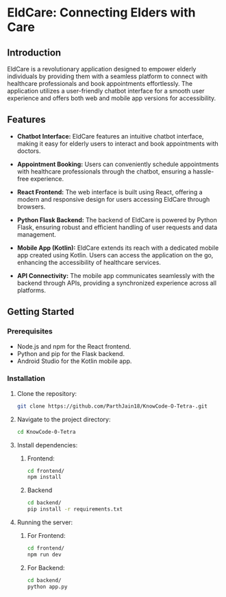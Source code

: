 # EldCare: Connecting Elders with Care

## Introduction

EldCare is a revolutionary application designed to empower elderly individuals by providing them with a seamless platform to connect with healthcare professionals and book appointments effortlessly. The application utilizes a user-friendly chatbot interface for a smooth user experience and offers both web and mobile app versions for accessibility.

## Features

- **Chatbot Interface:** EldCare features an intuitive chatbot interface, making it easy for elderly users to interact and book appointments with doctors.

- **Appointment Booking:** Users can conveniently schedule appointments with healthcare professionals through the chatbot, ensuring a hassle-free experience.

- **React Frontend:** The web interface is built using React, offering a modern and responsive design for users accessing EldCare through browsers.

- **Python Flask Backend:** The backend of EldCare is powered by Python Flask, ensuring robust and efficient handling of user requests and data management.

- **Mobile App (Kotlin):** EldCare extends its reach with a dedicated mobile app created using Kotlin. Users can access the application on the go, enhancing the accessibility of healthcare services.

- **API Connectivity:** The mobile app communicates seamlessly with the backend through APIs, providing a synchronized experience across all platforms.

## Getting Started

### Prerequisites

- Node.js and npm for the React frontend.
- Python and pip for the Flask backend.
- Android Studio for the Kotlin mobile app.

### Installation

1. Clone the repository:

   ```bash
   git clone https://github.com/ParthJain18/KnowCode-O-Tetra-.git
2. Navigate to the project directory:

   ```bash
   cd KnowCode-0-Tetra
3. Install dependencies:

   1. Frontend:
      ```bash
      cd frontend/
      npm install
   2. Backend
      ```bash
      cd backend/
      pip install -r requirements.txt
      
4. Running the server:
   1. For Frontend:
      ```bash
      cd frontend/
      npm run dev
   2. For Backend:
      ```bash
      cd backend/
      python app.py
